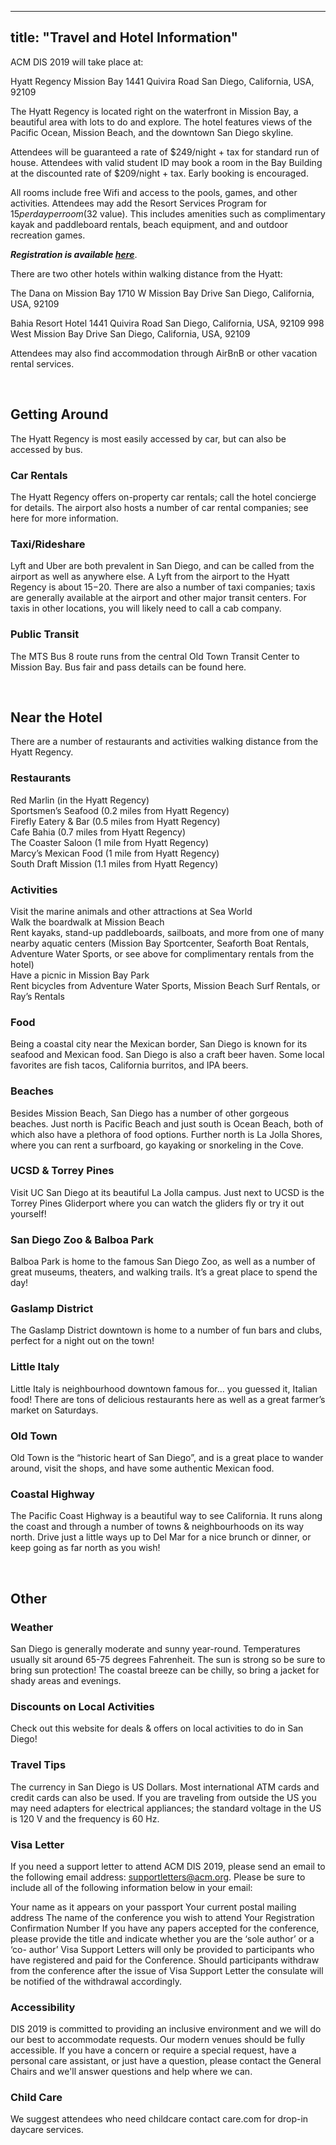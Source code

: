
---
title: "Travel and Hotel Information"
---

ACM DIS 2019 will take place at: 

Hyatt Regency Mission Bay
1441 Quivira Road
San Diego, California, USA, 92109

The Hyatt Regency is located right on the waterfront in Mission Bay, a beautiful area with lots to do and explore. The hotel features views of the Pacific Ocean, Mission Beach, and the downtown San Diego skyline.

Attendees will be guaranteed a rate of $249/night + tax for standard run of house. Attendees with valid student ID may book a room in the Bay Building at the discounted rate of $209/night + tax. Early booking is encouraged.

All rooms include free Wifi and access to the pools, games, and other activities. Attendees may add the Resort Services Program for $15 per day per room ($32 value). This includes amenities such as complimentary kayak and paddleboard rentals, beach equipment, and and outdoor recreation games.

***Registration is available [here](https://www.hyatt.com/en-US/group-booking/SANIS/G-ACME)***. </br> 


There are two other hotels within walking distance from the Hyatt:

The Dana on Mission Bay
1710 W Mission Bay Drive
San Diego, California, USA, 92109

Bahia Resort Hotel
1441 Quivira Road
San Diego, California, USA, 92109
998 West Mission Bay Drive
San Diego, California, USA, 92109

Attendees may also find accommodation through AirBnB or other vacation rental services.

</br>

## Getting Around

The Hyatt Regency is most easily accessed by car, but can also be accessed by bus.

### Car Rentals
The Hyatt Regency offers on-property car rentals; call the hotel concierge for details. The airport also hosts a number of car rental companies; see here for more information.

### Taxi/Rideshare
Lyft and Uber are both prevalent in San Diego, and can be called from the airport as well as anywhere else. A Lyft from the airport to the Hyatt Regency is about $15-$20. There are also a number of taxi companies; taxis are generally available at the airport and other major transit centers. For taxis in other locations, you will likely need to call a cab company.

### Public Transit
The MTS Bus 8 route runs from the central Old Town Transit Center to Mission Bay. Bus fair and pass details can be found here.

</br>

## Near the Hotel

There are a number of restaurants and activities walking distance from the Hyatt Regency.

### Restaurants
Red Marlin (in the Hyatt Regency) </br>
Sportsmen’s Seafood (0.2 miles from Hyatt Regency)</br>
Firefly Eatery & Bar (0.5 miles from Hyatt Regency)</br>
Cafe Bahia (0.7 miles from Hyatt Regency)</br>
The Coaster Saloon (1 mile from Hyatt Regency)</br>
Marcy’s Mexican Food (1 mile from Hyatt Regency)</br>
South Draft Mission (1.1 miles from Hyatt Regency)</br>

### Activities
Visit the marine animals and other attractions at Sea World</br>
Walk the boardwalk at Mission Beach</br>
Rent kayaks, stand-up paddleboards, sailboats, and more from one of many nearby aquatic centers (Mission Bay Sportcenter, Seaforth Boat Rentals, Adventure Water Sports, or see above for complimentary rentals from the hotel)</br>
Have a picnic in Mission Bay Park</br>
Rent bicycles from Adventure Water Sports, Mission Beach Surf Rentals, or Ray’s Rentals</br>

### Food
Being a coastal city near the Mexican border, San Diego is known for its seafood and Mexican food. San Diego is also a craft beer haven. Some local favorites are fish tacos, California burritos, and IPA beers.

### Beaches
Besides Mission Beach, San Diego has a number of other gorgeous beaches. Just north is Pacific Beach and just south is Ocean Beach, both of which also have a plethora of food options. Further north is La Jolla Shores, where you can rent a surfboard, go kayaking or snorkeling in the Cove.

### UCSD & Torrey Pines
Visit UC San Diego at its beautiful La Jolla campus. Just next to UCSD is the Torrey Pines Gliderport where you can watch the gliders fly or try it out yourself!

### San Diego Zoo & Balboa Park
Balboa Park is home to the famous San Diego Zoo, as well as a number of great museums, theaters, and walking trails. It’s a great place to spend the day!

### Gaslamp District
The Gaslamp District downtown is home to a number of fun bars and clubs, perfect for a night out on the town!

### Little Italy
Little Italy is neighbourhood downtown famous for… you guessed it, Italian food! There are tons of delicious restaurants here as well as a great farmer’s market on Saturdays.

### Old Town
Old Town is the “historic heart of San Diego”, and is a great place to wander around, visit the shops, and have some authentic Mexican food.

### Coastal Highway
The Pacific Coast Highway is a beautiful way to see California. It runs along the coast and through a number of towns & neighbourhoods on its way north. Drive just a little ways up to Del Mar for a nice brunch or dinner, or keep going as far north as you wish!

</br>

## Other

### Weather
San Diego is generally moderate and sunny year-round. Temperatures usually sit around 65-75 degrees Fahrenheit. The sun is strong so be sure to bring sun protection! The coastal breeze can be chilly, so bring a jacket for shady areas and evenings.

### Discounts on Local Activities
Check out this website for deals & offers on local activities to do in San Diego!

### Travel Tips
The currency in San Diego is US Dollars. Most international ATM cards and credit cards can also be used. If you are traveling from outside the US you may need adapters for electrical appliances; the standard voltage in the US is 120 V and the frequency is 60 Hz.

### Visa Letter
If you need a support letter to attend ACM DIS 2019, please send an email to the following email address: supportletters@acm.org. Please be sure to include all of the following information below in your email:

Your name as it appears on your passport
Your current postal mailing address
The name of the conference you wish to attend
Your Registration Confirmation Number
If you have any papers accepted for the conference, please provide the title and indicate whether you are the ‘sole author’ or a ‘co- author’
Visa Support Letters will only be provided to participants who have registered and paid for the Conference. Should participants withdraw from the conference after the issue of Visa Support Letter the consulate will be notified of the withdrawal accordingly.

### Accessibility
DIS 2019 is committed to providing an inclusive environment and we will do our best to accommodate requests. Our modern venues should be fully accessible. If you have a concern or require a special request, have a personal care assistant, or just have a question, please contact the General Chairs and we'll answer questions and help where we can.

### Child Care
We suggest attendees who need childcare contact care.com for drop-in daycare services.

